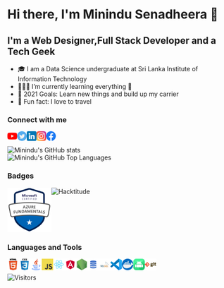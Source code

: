 # Hi there, I'm Minindu Senadheera 👋

## I'm a Web Designer,Full Stack Developer and a Tech Geek

- 🎓 I am a Data Science undergraduate at Sri Lanka Institute of Information Technology
- 👨🏻‍💻 I’m currently learning everything 🤣
- 🥅 2021 Goals: Learn new things and build up my carrier
- 👣 Fun fact: I love to travel

### Connect with me

[<img align="left" alt="MininduSenadheera | YouTube" width="22px" src="https://raw.githubusercontent.com/MininduSenadheera/MininduSenadheera/master/Images/youtube.png" />][youtube]
[<img align="left" alt="MininduSenadheera | Twitter" width="22px" src="https://raw.githubusercontent.com/MininduSenadheera/MininduSenadheera/master/Images/twitter.png" />][twitter]
[<img align="left" alt="MininduSenadheera | LinkedIn" width="22px" src="https://raw.githubusercontent.com/MininduSenadheera/MininduSenadheera/master/Images/linkedin.png" />][linkedin]
[<img align="left" alt="MininduSenadheera | Instagram" width="22px" src="https://raw.githubusercontent.com/MininduSenadheera/MininduSenadheera/master/Images/instagram.png" />][instagram]
[<img align="left" alt="MininduSenadheera | Facebook" width="22px" src="https://raw.githubusercontent.com/MininduSenadheera/MininduSenadheera/master/Images/facebook.png" />][facebook]

<br/>
<br/>

<div align="left">
    <img
        alt="Minindu's GitHub stats"
        src='https://github-readme-stats.vercel.app/api?username=MininduSenadheera&show_icons=true&include_all_commits=true&count_private=true&theme=github_dark'
    />
</div>

<div align="left">
    <img
        alt="Minindu's GitHub Top Languages"
        src='https://github-readme-stats.vercel.app/api/top-langs/?username=MininduSenadheera&layout=compact&langs_count=10&theme=github_dark'
    />
</div>

### Badges
<div>
    <img align="left" alt="Azure Fundermentals" width="100px" src="https://raw.githubusercontent.com/MininduSenadheera/MininduSenadheera/master/Images/microsoft-certified-azure-fundamentals.png" />
    <img align="left" alt="Hacktitude" width="100px" src="https://api.accredible.com/v1/frontend/credential_website_embed_image/badge/46213604" />
</div>
<br/>
<br/>
<br/>
<br/>
<br/>
<br/>

### Languages and Tools

<img align="left" alt="HTML5" width="26px" src="https://raw.githubusercontent.com/github/explore/80688e429a7d4ef2fca1e82350fe8e3517d3494d/topics/html/html.png" />
<img align="left" alt="CSS3" width="26px" src="https://raw.githubusercontent.com/github/explore/80688e429a7d4ef2fca1e82350fe8e3517d3494d/topics/css/css.png" />
<img align="left" alt="Java" width="26px" src="https://raw.githubusercontent.com/MininduSenadheera/MininduSenadheera/master/Images/java.png" />
<img align="left" alt="JavaScript" width="26px" src="https://raw.githubusercontent.com/github/explore/80688e429a7d4ef2fca1e82350fe8e3517d3494d/topics/javascript/javascript.png" />
<img align="left" alt="React" width="26px" src="https://raw.githubusercontent.com/github/explore/80688e429a7d4ef2fca1e82350fe8e3517d3494d/topics/react/react.png" />
<img align="left" alt="Angular" width="26px" src="https://raw.githubusercontent.com/github/explore/80688e429a7d4ef2fca1e82350fe8e3517d3494d/topics/angular/angular.png" />
<img align="left" alt="Node.js" width="26px" src="https://raw.githubusercontent.com/github/explore/80688e429a7d4ef2fca1e82350fe8e3517d3494d/topics/nodejs/nodejs.png" />
<img align="left" alt="SQL" width="26px" src="https://raw.githubusercontent.com/github/explore/80688e429a7d4ef2fca1e82350fe8e3517d3494d/topics/sql/sql.png" />
<img align="left" alt="MySQL" width="26px" src="https://raw.githubusercontent.com/github/explore/80688e429a7d4ef2fca1e82350fe8e3517d3494d/topics/mysql/mysql.png" />
<img align="left" alt="Visual Studio Code" width="26px" src="https://raw.githubusercontent.com/github/explore/80688e429a7d4ef2fca1e82350fe8e3517d3494d/topics/visual-studio-code/visual-studio-code.png" />
<img align="left" alt="Docker" width="26px" src="https://raw.githubusercontent.com/MininduSenadheera/MininduSenadheera/master/Images/docker.png" />
<img align="left" alt="Docker" width="26px" src="https://raw.githubusercontent.com/MininduSenadheera/MininduSenadheera/master/Images/android.png" />
<img align="left" alt="Git" width="26px" src="https://raw.githubusercontent.com/github/explore/80688e429a7d4ef2fca1e82350fe8e3517d3494d/topics/git/git.png" />

<br />
<br />

<div align="left">
    <img
        alt="Visitors"
        src='https://visitor-badge.glitch.me/badge?page_id=MininduSenadheera.MininduSenadheera'
    />
</div>

[twitter]: https://twitter.com/Minindu_S
[youtube]: https://www.youtube.com/c/MininduSenadheera
[instagram]: https://www.instagram.com/minindu_senadheera
[facebook]: https://www.facebook.com/minindu.senadheera
[linkedin]: www.linkedin.com/in/minindusenadheera
